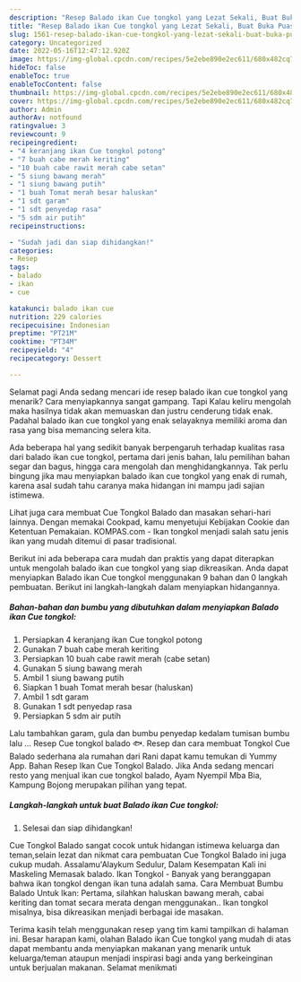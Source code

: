 ```yaml
---
description: "Resep Balado ikan Cue tongkol yang Lezat Sekali, Buat Buka Puasa Lezat Sekali"
title: "Resep Balado ikan Cue tongkol yang Lezat Sekali, Buat Buka Puasa Lezat Sekali"
slug: 1561-resep-balado-ikan-cue-tongkol-yang-lezat-sekali-buat-buka-puasa-lezat-sekali
category: Uncategorized
date: 2022-05-16T12:47:12.920Z
image: https://img-global.cpcdn.com/recipes/5e2ebe890e2ec611/680x482cq70/balado-ikan-cue-tongkol-foto-resep-utama.jpg
hideToc: false
enableToc: true
enableTocContent: false
thumbnail: https://img-global.cpcdn.com/recipes/5e2ebe890e2ec611/680x482cq70/balado-ikan-cue-tongkol-foto-resep-utama.jpg
cover: https://img-global.cpcdn.com/recipes/5e2ebe890e2ec611/680x482cq70/balado-ikan-cue-tongkol-foto-resep-utama.jpg
author: Admin
authorAv: notfound
ratingvalue: 3
reviewcount: 9
recipeingredient:
- "4 keranjang ikan Cue tongkol potong"
- "7 buah cabe merah keriting"
- "10 buah cabe rawit merah cabe setan"
- "5 siung bawang merah"
- "1 siung bawang putih"
- "1 buah Tomat merah besar haluskan"
- "1 sdt garam"
- "1 sdt penyedap rasa"
- "5 sdm air putih"
recipeinstructions:

- "Sudah jadi dan siap dihidangkan!"
categories:
- Resep
tags:
- balado
- ikan
- cue

katakunci: balado ikan cue 
nutrition: 229 calories
recipecuisine: Indonesian
preptime: "PT21M"
cooktime: "PT34M"
recipeyield: "4"
recipecategory: Dessert

---
```



Selamat pagi Anda sedang mencari ide resep balado ikan cue tongkol yang menarik? Cara menyiapkannya sangat gampang. Tapi Kalau keliru mengolah maka hasilnya tidak akan memuaskan dan justru cenderung tidak enak. Padahal balado ikan cue tongkol yang enak selayaknya memiliki aroma dan rasa yang bisa memancing selera kita.


Ada beberapa hal yang sedikit banyak berpengaruh terhadap kualitas rasa dari balado ikan cue tongkol, pertama dari jenis bahan, lalu pemilihan bahan segar dan bagus, hingga cara mengolah dan menghidangkannya. Tak perlu bingung jika mau menyiapkan balado ikan cue tongkol yang enak di rumah, karena asal sudah tahu caranya maka hidangan ini mampu jadi sajian istimewa.

Lihat juga cara membuat Cue Tongkol Balado dan masakan sehari-hari lainnya. Dengan memakai Cookpad, kamu menyetujui Kebijakan Cookie dan Ketentuan Pemakaian. KOMPAS.com - Ikan tongkol menjadi salah satu jenis ikan yang mudah ditemui di pasar tradisional.


Berikut ini ada beberapa cara mudah dan praktis yang dapat diterapkan untuk mengolah balado ikan cue tongkol yang siap dikreasikan. Anda dapat menyiapkan Balado ikan Cue tongkol menggunakan 9 bahan dan 0 langkah pembuatan. Berikut ini langkah-langkah dalam menyiapkan hidangannya.

<!--inarticleads1-->

##### Bahan-bahan dan bumbu yang dibutuhkan dalam menyiapkan Balado ikan Cue tongkol:

1. Persiapkan 4 keranjang ikan Cue tongkol potong
1. Gunakan 7 buah cabe merah keriting
1. Persiapkan 10 buah cabe rawit merah (cabe setan)
1. Gunakan 5 siung bawang merah
1. Ambil 1 siung bawang putih
1. Siapkan 1 buah Tomat merah besar (haluskan)
1. Ambil 1 sdt garam
1. Gunakan 1 sdt penyedap rasa
1. Persiapkan 5 sdm air putih


Lalu tambahkan garam, gula dan bumbu penyedap kedalam tumisan bumbu lalu … Resep Cue tongkol balado 🐟. Resep dan cara membuat Tongkol Cue Balado sederhana ala rumahan dari Rani dapat kamu temukan di Yummy App. Bahan Resep Ikan Cue Tongkol Balado. Jika Anda sedang mencari resto yang menjual ikan cue tongkol balado, Ayam Nyempil Mba Bia, Kampung Bojong merupakan pilihan yang tepat. 

<!--inarticleads2-->

##### Langkah-langkah untuk buat Balado ikan Cue tongkol:


1. Selesai dan siap dihidangkan!

Cue Tongkol Balado sangat cocok untuk hidangan istimewa keluarga dan teman,selain lezat dan nikmat cara pembuatan Cue Tongkol Balado ini juga cukup mudah. Assalamu&#39;Alaykum Sedulur, Dalam Kesempatan Kali ini Maskeling Memasak balado. Ikan Tongkol - Banyak yang beranggapan bahwa ikan tongkol dengan ikan tuna adalah sama. Cara Membuat Bumbu Balado Untuk Ikan: Pertama, silahkan haluskan bawang merah, cabai keriting dan tomat secara merata dengan menggunakan.. Ikan tongkol misalnya, bisa dikreasikan menjadi berbagai ide masakan. 

Terima kasih telah menggunakan resep yang tim kami tampilkan di halaman ini. Besar harapan kami, olahan Balado ikan Cue tongkol yang mudah di atas dapat membantu anda menyiapkan makanan yang menarik untuk keluarga/teman ataupun menjadi inspirasi bagi anda yang berkeinginan untuk berjualan makanan. Selamat menikmati

